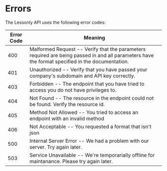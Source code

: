 # Errors

The Lessonly API uses the following error codes:

Error Code | Meaning
---------- | -------
400 | Malformed Request -- Verify that the parameters required are being passed in and all parameters have the format specified in the documentation.  
401 | Unauthorized -- Verify that you have passed your company's subdomain and API key correctly.
403 | Forbidden -- The endpoint that you have tried to access you do not have privileges to.
404 | Not Found -- The resource in the endpoint could not be found.  Verify the resource id.
405 | Method Not Allowed -- You tried to access an endpoint with an invalid method
406 | Not Acceptable -- You requested a format that isn't json
500 | Internal Server Error -- We had a problem with our server. Try again later.
503 | Service Unavailable -- We're temporarially offline for maintanance. Please try again later.
